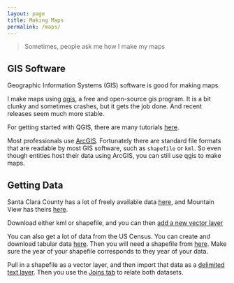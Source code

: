 ```yaml
---
layout: page
title: Making Maps
permalink: /maps/
---
```


> Sometimes, people ask me how I make my maps

## GIS Software

Geographic Information Systems (GIS) software is good for making maps.

I make maps using [qgis](https://qgis.org/en/site/), a free and open-source gis program.
It is a bit clunky and sometimes crashes, but it gets the job done.
And recent releases seem much more stable.

For getting started with QGIS, there are many tutorials [here](https://www.qgistutorials.com/en/index.html).

Most professionals use [ArcGIS](https://www.esri.com/en-us/arcgis/about-arcgis/overview).
Fortunately there are standard file formats that are readable by most GIS software, such as `shapefile` or `kml`.
So even though entities host their data using ArcGIS, you can still use qgis to make maps.

## Getting Data

Santa Clara County has a lot of freely available data [here](https://gis.sccgov.org/available-gis-map-data),
and Mountain View has theirs [here](https://data-mountainview.opendata.arcgis.com/search?collection=Dataset).

Download either kml or shapefile, and you can then [add a new vector layer](https://docs.qgis.org/3.28/en/docs/user_manual/managing_data_source/create_layers.html)

You can also get a lot of data from the US Census.
You can create and download tabular data [here](https://data.census.gov/).
Then you will need a shapefile from [here](https://www.census.gov/geographies/mapping-files/time-series/geo/tiger-line-file.html).
Make sure the year of your shapefile corresponds to they year of your data.

Pull in a shapefile as a vector layer, and then import that data as a [delimited text layer](https://docs.qgis.org/3.28/en/docs/user_manual/managing_data_source/opening_data.html#importing-a-delimited-text-file).
Then you use the [Joins tab](https://docs.qgis.org/3.28/en/docs/user_manual/working_with_vector/vector_properties.html#joins-properties) to relate both datasets.
